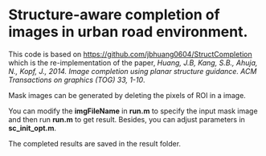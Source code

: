 # Structure-aware completion of images in urban road environment.

This code is based on https://github.com/jbhuang0604/StructCompletion which is the re-implementation of the paper, *Huang, J.B, Kang, S.B., Ahuja, N., Kopf, J., 2014. Image completion using planar structure guidance. ACM Transactions on graphics (TOG) 33, 1-10*.

Mask images can be generated by deleting the pixels of ROI in a image.

You can modify the **imgFileName** in **run.m** to specify the input mask image and then run **run.m** to get result. Besides, you can adjust parameters in **sc_init_opt.m**.

The completed results are saved in the result folder.

